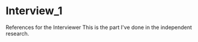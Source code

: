 # Interview_1
References for the Interviewer
This is the part I've done in the independent research. 
